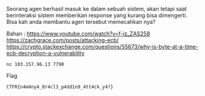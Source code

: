 Seorang agen berhasil masuk ke dalam sebuah sistem, akan tetapi saat berinteraksi sistem memberikan response yang kurang bisa dimengerti. Bisa kah anda membantu agen tersebut memecahkan nya?

Bahan :
https://www.youtube.com/watch?v=f-iz_ZAS258
https://zachgrace.com/posts/attacking-ecb/
https://crypto.stackexchange.com/questions/55673/why-is-byte-at-a-time-ecb-decryption-a-vulnerability


```
nc 103.157.96.13 7790
```

Flag 

```
CTFR{n4m4ny4_0r4cl3_p4dd1n9_4tt4ck_y4?}
```